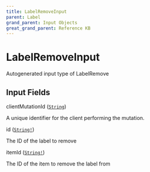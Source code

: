 ```yaml
---
title: LabelRemoveInput
parent: Label
grand_parent: Input Objects
great_grand_parent: Reference KB
---
```


<h1>LabelRemoveInput</h1>

Autogenerated input type of LabelRemove

<h2>Input Fields</h2>

<div class="field-entry ">
  <span id="client_mutation_id" class="field-name anchored">clientMutationId (<code><a href="/docs/reference_kb/scalar/string">String</a></code>)</span>

  <div class="description-wrapper">
   <p>A unique identifier for the client performing the mutation.</p>

  </div>
</div>

<div class="field-entry ">
  <span id="id" class="field-name anchored">id (<code><a href="/docs/reference_kb/scalar/string">String!</a></code>)</span>

  <div class="description-wrapper">
   <p>The ID of the label to remove</p>

  </div>
</div>

<div class="field-entry ">
  <span id="item_id" class="field-name anchored">itemId (<code><a href="/docs/reference_kb/scalar/string">String!</a></code>)</span>

  <div class="description-wrapper">
   <p>The ID of the item to remove the label from</p>

  </div>
</div>

